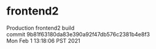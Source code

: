 # frontend2  
Production frontend2 build  
commit 9b81f63180da83e390a92f47db576c2381b4e8f3  
Mon Feb 1 13:18:06 PST 2021  
